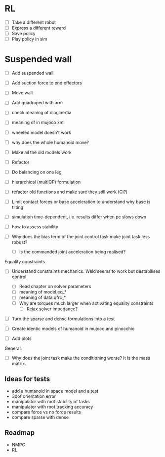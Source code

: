 # RL
- [ ] Take a different robot
- [ ] Express a different reward
- [ ] Save policy
- [ ] Play policy in sim

# Suspended wall
- [ ] Add suspended wall
- [ ] Add suction force to end effectors
- [ ] Move wall

- [ ] Add quadruped with arm

- [ ] check meaning of diaginertia
- [ ] meaning of <default> </default> in mujoco xml
- [ ] wheeled model doesn't work
- [ ] why does the whole humanoid move?
- [ ] Make all the old models work
- [ ] Refactor

- [ ] Do balancing on one leg
- [ ] hierarchical (multiQP) formulation

- [ ] refactor old functions and make sure they still work (CI?)
- [ ] Limit contact forces or base acceleration to understand why base is tilting 
- [ ] simulation time-dependent, i.e. results differ when pc slows down
- [ ] how to assess stability

- [ ] Why does the bias term of the joint control task make joint task less robust?
  - [ ] Is the commanded joint acceleration being realised?

Equality constraints
- [ ] Understand constraints mechanics. Weld seems to work but destabilises control
  - [ ] Read chapter on solver parameters
  - [ ] meaning of model.eq_*
  - [ ] meaning of data.qfrc_*
  - [ ] Why are torques much larger when activating equality constraints
    - [ ] Relax solver impedance?

- [ ] Turn the sparse and dense formulations into a test

- [ ] Create identic models of humanoid in mujoco and pinocchio

- [ ] Add plots

General:
  - [ ] Why does the joint task make the conditioning worse? It is the mass matrix.


## Ideas for tests
- add a humanoid in space model and a test
- 3dof orientation error
- manipulator with root stability of tasks
- manipulator with root tracking accuracy
- compare force vs no force results
- compare sparse with dense

## Roadmap
- NMPC
- RL
